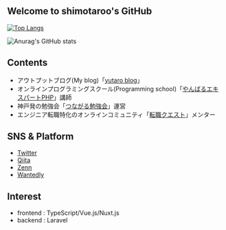 ## Welcome to shimotaroo's GitHub
[![Top Langs](https://github-readme-stats.vercel.app/api/top-langs/?username=shimotaroo&layout=)](https://github.com/anuraghazra/github-readme-stats)

![Anurag's GitHub stats](https://github-readme-stats.vercel.app/api?username=shimotaroo&show_icons=true&theme=merko)

## Contents

- アウトプットブログ(My blog)「[yutaro blog](https://yutaro-blog.net/)」
- オンラインプログラミングスクール(Programming school)「[やんばるエキスパートPHP](https://utina.yoshitokamizato.com/entry/2020/04/18/203153)」講師
- 神戸発の勉強会「[つながる勉強会](https://tsunagaru-kobe.connpass.com/)」運営
- エンジニア転職特化のオンラインコミュニティ「[転職クエスト](https://tenshoku-quest.net/tenkue/?id=1006)」メンター

## SNS & Platform

- [Twitter](https://twitter.com/shimotaroo)
- [Qiita](https://qiita.com/shimotaroo)
- [Zenn](https://zenn.dev/shimotaroo)
- [Wantedly](https://www.wantedly.com/id/shimotaroo)

## Interest

- frontend : TypeScript/Vue.js/Nuxt.js
- backend : Laravel

<!--
**shimotaroo/shimotaroo** is a ✨ _special_ ✨ repository because its `README.md` (this file) appears on your GitHub profile.

Here are some ideas to get you started:

- 🔭 I’m currently working on ...
- 🌱 I’m currently learning ...
- 👯 I’m looking to collaborate on ...
- 🤔 I’m looking for help with ...
- 💬 Ask me about ...
- 📫 How to reach me: ...
- 😄 Pronouns: ...
- ⚡ Fun fact: ...
-->
